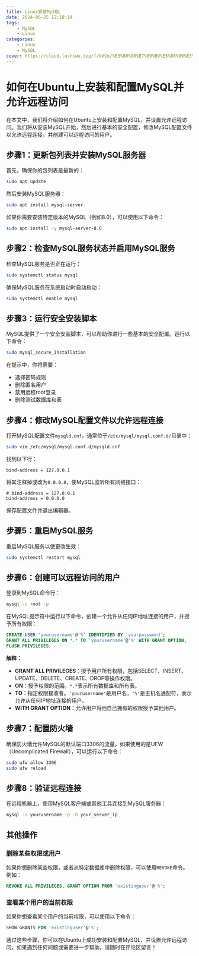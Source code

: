 ```yaml
---
title: Linux安装MySQL
date: 2024-06-25 12:18:14
tags:
    - MySQL
    - Linux
categories: 
    - Linux
    - MySQL
cover: https://cloud.lushiwu.top/f/kXCn/%E3%80%90%E7%89%B9%E5%86%99%E3%80%912024-06-25%2012_21_11.png
---
```


# 如何在Ubuntu上安装和配置MySQL并允许远程访问

在本文中，我们将介绍如何在Ubuntu上安装和配置MySQL，并设置允许远程访问。我们将从安装MySQL开始，然后进行基本的安全配置，修改MySQL配置文件以允许远程连接，并创建可以远程访问的用户。

## 步骤1：更新包列表并安装MySQL服务器

首先，确保你的包列表是最新的：

```bash
sudo apt update
```

然后安装MySQL服务器：

```bash
sudo apt install mysql-server
```

如果你需要安装特定版本的MySQL（例如8.0），可以使用以下命令：

```bash
sudo apt install -y mysql-server-8.0
```

## 步骤2：检查MySQL服务状态并启用MySQL服务

检查MySQL服务是否正在运行：

```bash
sudo systemctl status mysql
```

确保MySQL服务在系统启动时自动启动：

```bash
sudo systemctl enable mysql
```

## 步骤3：运行安全安装脚本

MySQL提供了一个安全安装脚本，可以帮助你进行一些基本的安全配置。运行以下命令：

```bash
sudo mysql_secure_installation
```

在提示中，你将需要：

- 选择密码规则
- 删除匿名用户
- 禁用远程root登录
- 删除测试数据库和表

## 步骤4：修改MySQL配置文件以允许远程连接

打开MySQL配置文件`mysqld.cnf`，通常位于`/etc/mysql/mysql.conf.d/`目录中：

```bash
sudo vim /etc/mysql/mysql.conf.d/mysqld.cnf
```

找到以下行：

```plaintext
bind-address = 127.0.0.1
```

将其注释掉或改为`0.0.0.0`，使MySQL监听所有网络接口：

```plaintext
# bind-address = 127.0.0.1
bind-address = 0.0.0.0
```

保存配置文件并退出编辑器。

## 步骤5：重启MySQL服务

重启MySQL服务以使更改生效：

```bash
sudo systemctl restart mysql
```

## 步骤6：创建可以远程访问的用户

登录到MySQL命令行：

```bash
mysql -u root -p
```

在MySQL提示符中运行以下命令，创建一个允许从任何IP地址连接的用户，并授予所有权限：

```sql
CREATE USER 'yourusername'@'%' IDENTIFIED BY 'yourpassword';
GRANT ALL PRIVILEGES ON *.* TO 'yourusername'@'%' WITH GRANT OPTION;
FLUSH PRIVILEGES;
```

**解释：**

- **GRANT ALL PRIVILEGES**：授予用户所有权限，包括SELECT、INSERT、UPDATE、DELETE、CREATE、DROP等操作权限。
- **ON**：授予权限的范围。`*.*`表示所有数据库和所有表。
- **TO**：指定权限接收者。`'yourusername'`是用户名，`'%'`是主机名通配符，表示允许从任何IP地址连接的用户。
- **WITH GRANT OPTION**：允许用户将他自己拥有的权限授予其他用户。

## 步骤7：配置防火墙

确保防火墙允许MySQL的默认端口3306的流量。如果使用的是UFW（Uncomplicated Firewall），可以运行以下命令：

```bash
sudo ufw allow 3306
sudo ufw reload
```

## 步骤8：验证远程连接

在远程机器上，使用MySQL客户端或其他工具连接到MySQL服务器：

```bash
mysql -u yourusername -p -h your_server_ip
```

## 其他操作

### 删除某些权限或用户

如果你想删除某些权限，或者从特定数据库中删除权限，可以使用`REVOKE`命令。例如：

```sql
REVOKE ALL PRIVILEGES, GRANT OPTION FROM 'existinguser'@'%';
```

### 查看某个用户的当前权限

如果你想查看某个用户的当前权限，可以使用以下命令：

```sql
SHOW GRANTS FOR 'existinguser'@'%';
```

通过这些步骤，你可以在Ubuntu上成功安装和配置MySQL，并设置允许远程访问。如果遇到任何问题或需要进一步帮助，请随时在评论区留言！
